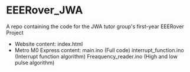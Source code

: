 # EEERover_JWA
A repo containing the code for the JWA tutor group's first-year EEERover Project

  - Website content: 
      index.html 
  - Metro M0 Express content: 
      main.ino (Full code)
      interrupt_function.ino (Interrupt function algorithm)
      Freaquency_reader.ino (High and low pulse algorithm)
      
